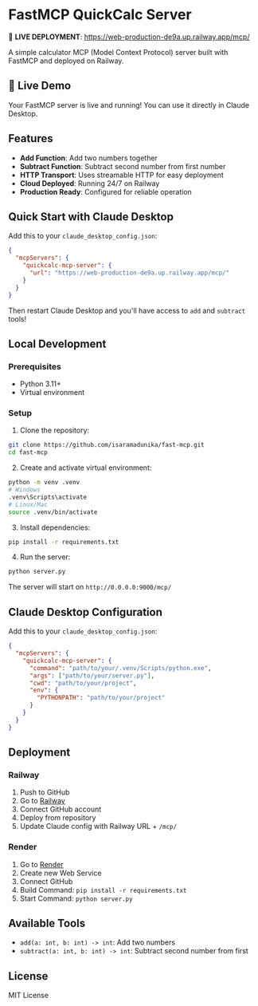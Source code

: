 # FastMCP QuickCalc Server

🎉 **LIVE DEPLOYMENT**: https://web-production-de9a.up.railway.app/mcp/

A simple calculator MCP (Model Context Protocol) server built with FastMCP and deployed on Railway.

## 🚀 Live Demo
Your FastMCP server is live and running! You can use it directly in Claude Desktop.

## Features

- **Add Function**: Add two numbers together
- **Subtract Function**: Subtract second number from first number
- **HTTP Transport**: Uses streamable HTTP for easy deployment
- **Cloud Deployed**: Running 24/7 on Railway
- **Production Ready**: Configured for reliable operation

## Quick Start with Claude Desktop

Add this to your `claude_desktop_config.json`:

```json
{
  "mcpServers": {
    "quickcalc-mcp-server": {
      "url": "https://web-production-de9a.up.railway.app/mcp/"
    }
  }
}
```

Then restart Claude Desktop and you'll have access to `add` and `subtract` tools!

## Local Development

### Prerequisites
- Python 3.11+
- Virtual environment

### Setup
1. Clone the repository:
```bash
git clone https://github.com/isaramadunika/fast-mcp.git
cd fast-mcp
```

2. Create and activate virtual environment:
```bash
python -m venv .venv
# Windows
.venv\Scripts\activate
# Linux/Mac
source .venv/bin/activate
```

3. Install dependencies:
```bash
pip install -r requirements.txt
```

4. Run the server:
```bash
python server.py
```

The server will start on `http://0.0.0.0:9000/mcp/`

## Claude Desktop Configuration

Add this to your `claude_desktop_config.json`:

```json
{
  "mcpServers": {
    "quickcalc-mcp-server": {
      "command": "path/to/your/.venv/Scripts/python.exe",
      "args": ["path/to/your/server.py"],
      "cwd": "path/to/your/project",
      "env": {
        "PYTHONPATH": "path/to/your/project"
      }
    }
  }
}
```

## Deployment

### Railway
1. Push to GitHub
2. Go to [Railway](https://railway.app)
3. Connect GitHub account
4. Deploy from repository
5. Update Claude config with Railway URL + `/mcp/`

### Render
1. Go to [Render](https://render.com)
2. Create new Web Service
3. Connect GitHub
4. Build Command: `pip install -r requirements.txt`
5. Start Command: `python server.py`

## Available Tools

- `add(a: int, b: int) -> int`: Add two numbers
- `subtract(a: int, b: int) -> int`: Subtract second number from first

## License

MIT License

